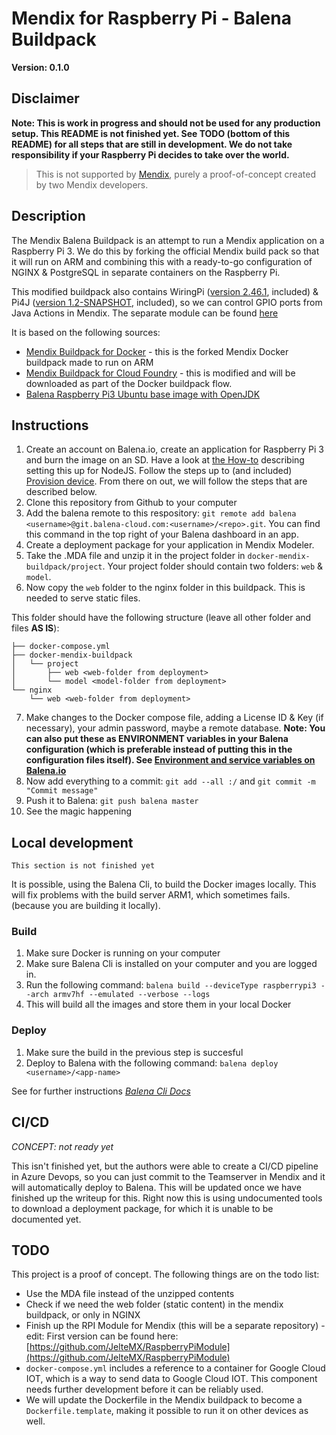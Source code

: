Mendix for Raspberry Pi - Balena Buildpack
===

**Version: 0.1.0**

## Disclaimer

**Note: This is work in progress and should not be used for any production setup. This README is not finished yet. See TODO (bottom of this README) for all steps that are still in development. We do not take responsibility if your Raspberry Pi decides to take over the world.**

> This is not supported by [Mendix](https://www.mendix.com/), purely a proof-of-concept created by two Mendix developers.

## Description

The Mendix Balena Buildpack is an attempt to run a Mendix application on a Raspberry Pi 3. We do this by forking the official Mendix build pack so that it will run on ARM and combining this with a ready-to-go configuration of NGINX & PostgreSQL in separate containers on the Raspberry Pi.

This modified buildpack also contains WiringPi ([version 2.46.1](http://wiringpi.com/wiringpi-updated-for-the-pi-v3plus/), included) & Pi4J ([version 1.2-SNAPSHOT](http://pi4j.com/download.html), included), so we can control GPIO ports from Java Actions in Mendix. The separate module can be found [here](https://github.com/JelteMX/RaspberryPiModule)

It is based on the following sources:

- [Mendix Buildpack for Docker](https://github.com/MXClyde/docker-mendix-buildpack/tree/pi) - this is the forked Mendix Docker buildpack made to run on ARM
- [Mendix Buildpack for Cloud Foundry](https://github.com/MXClyde/cf-mendix-buildpack/tree/pi) - this is modified and will be downloaded as part of the Docker buildpack flow.
- [Balena Raspberry Pi3 Ubuntu base image with OpenJDK](https://hub.docker.com/r/balenalib/raspberrypi3-ubuntu-openjdk/)

## Instructions

1. Create an account on Balena.io, create an application for Raspberry Pi 3 and burn the image on an SD. Have a look at [the How-to](https://www.balena.io/docs/learn/getting-started/raspberrypi3/nodejs/#create-an-application) describing setting this up for NodeJS. Follow the steps up to (and included) [Provision device](https://www.balena.io/docs/learn/getting-started/raspberrypi3/nodejs/#provision-your-device). From there on out, we will follow the steps that are described below.
2. Clone this repository from Github to your computer
3. Add the balena remote to this respository: `git remote add balena <username>@git.balena-cloud.com:<username>/<repo>.git`. You can find this command in the top right of your Balena dashboard in an app.
4. Create a deployment package for your application in Mendix Modeler.
5. Take the .MDA file and unzip it in the project folder in `docker-mendix-buildpack/project`. Your project folder should contain two folders: `web` & `model`.
6. Now copy the `web` folder to the nginx folder in this buildpack. This is needed to serve static files.

This folder should have the following structure (leave all other folder and files **AS IS**):

```
├── docker-compose.yml
├── docker-mendix-buildpack
│   └── project
│       ├── web <web-folder from deployment>
│       └── model <model-folder from deployment>
└── nginx
    └── web <web-folder from deployment>
```

7. Make changes to the Docker compose file, adding a License ID & Key (if necessary), your admin password, maybe a remote database. **Note: You can also put these as ENVIRONMENT variables in your Balena configuration (which is preferable instead of putting this in the configuration files itself). See [Environment and service variables on Balena.io](https://www.balena.io/docs/learn/manage/serv-vars/)**
7. Now add everything to a commit: `git add --all :/` and `git commit -m "Commit message"`
8. Push it to Balena: `git push balena master`
9. See the magic happening

## Local development

`This section is not finished yet`

It is possible, using the Balena Cli, to build the Docker images locally. This will fix problems with the build server ARM1, which sometimes fails. (because you are building it locally).

### Build

1. Make sure Docker is running on your computer
2. Make sure Balena Cli is installed on your computer and you are logged in.
3. Run the following command: `balena build --deviceType raspberrypi3 --arch armv7hf --emulated --verbose --logs`
4. This will build all the images and store them in your local Docker

### Deploy

1. Make sure the build in the previous step is succesful
2. Deploy to Balena with the following command: `balena deploy <username>/<app-name>`

See for further instructions _*[Balena Cli Docs](https://www.balena.io/docs/reference/cli/)*_

## CI/CD

*_CONCEPT: not ready yet_*

This isn't finished yet, but the authors were able to create a CI/CD pipeline in Azure Devops, so you can just commit to the Teamserver in Mendix and it will automatically deploy to Balena. This will be updated once we have finished up the writeup for this. Right now this is using undocumented tools to download a deployment package, for which it is unable to be documented yet.

## TODO

This project is a proof of concept. The following things are on the todo list:

- Use the MDA file instead of the unzipped contents
- Check if we need the web folder (static content) in the mendix buildpack, or only in NGINX
- Finish up the RPI Module for Mendix (this will be a separate repository) - edit: First version can be found here: [https://github.com/JelteMX/RaspberryPiModule](https://github.com/JelteMX/RaspberryPiModule)
- `docker-compose.yml` includes a reference to a container for Google Cloud IOT, which is a way to send data to Google Cloud IOT. This component needs further development before it can be reliably used.
- We will update the Dockerfile in the Mendix buildpack to become a `Dockerfile.template`, making it possible to run it on other devices as well.
